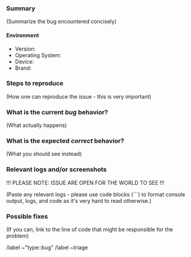 ### Summary

(Summarize the bug encountered concisely)

#### Environment

- Version:
- Operating System:
- Device:
- Brand:

### Steps to reproduce

(How one can reproduce the issue - this is very important)

### What is the current _bug_ behavior?

(What actually happens)

### What is the expected _correct_ behavior?

(What you should see instead)

### Relevant logs and/or screenshots

!!! PLEASE NOTE: ISSUE ARE OPEN FOR THE WORLD TO SEE !!!

(Paste any relevant logs - please use code blocks (```) to format console output,
logs, and code as it's very hard to read otherwise.)

### Possible fixes

(If you can, link to the line of code that might be responsible for the problem)

/label ~"type::bug"
/label ~triage
